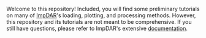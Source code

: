 Welcome to this repository! Included, you will find some preliminary tutorials on many of [ImpDAR](https://github.com/dlilien/ImpDAR)'s loading, plotting, and processing methods. However, this repository and its tutorials are not meant to be comprehensive. If you still have questions, please refer to ImpDAR's extensive [documentation](https://impdar.readthedocs.io/en/latest/).
